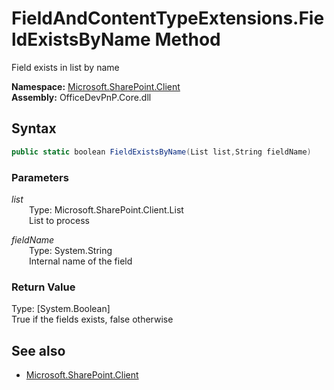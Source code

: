 # FieldAndContentTypeExtensions.FieldExistsByName Method  
Field exists in list by name  

**Namespace:** [Microsoft.SharePoint.Client](Microsoft.SharePoint.Client.md)  
**Assembly:** OfficeDevPnP.Core.dll  
## Syntax
```C#
public static boolean FieldExistsByName(List list,String fieldName)
```
### Parameters
*list*  
&emsp;&emsp;Type: Microsoft.SharePoint.Client.List  
&emsp;&emsp;List to process  
  
*fieldName*  
&emsp;&emsp;Type: System.String  
&emsp;&emsp;Internal name of the field  
  
### Return Value
Type: [System.Boolean]  
True if the fields exists, false otherwise

## See also
- [Microsoft.SharePoint.Client](Microsoft.SharePoint.Client.md)
